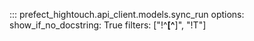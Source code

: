::: prefect_hightouch.api_client.models.sync_run
    options:
      show_if_no_docstring: True
      filters: ["!^__[^__]", "!T"]